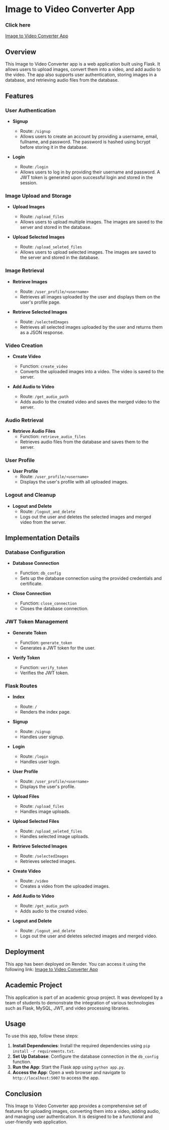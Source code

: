 # Image to Video Converter App
### Click here
[Image to Video Converter App](https://project-amigos.onrender.com/)

## Overview

This Image to Video Converter app is a web application built using Flask. It allows users to upload images, convert them into a video, and add audio to the video. The app also supports user authentication, storing images in a database, and retrieving audio files from the database.

## Features

### User Authentication

- **Signup**
  - Route: `/signup`
  - Allows users to create an account by providing a username, email, fullname, and password. The password is hashed using bcrypt before storing it in the database.

- **Login**
  - Route: `/login`
  - Allows users to log in by providing their username and password. A JWT token is generated upon successful login and stored in the session.

### Image Upload and Storage

- **Upload Images**
  - Route: `/upload_files`
  - Allows users to upload multiple images. The images are saved to the server and stored in the database.

- **Upload Selected Images**
  - Route: `/upload_seleted_files`
  - Allows users to upload selected images. The images are saved to the server and stored in the database.

### Image Retrieval

- **Retrieve Images**
  - Route: `/user_profile/<username>`
  - Retrieves all images uploaded by the user and displays them on the user's profile page.

- **Retrieve Selected Images**
  - Route: `/selectedImages`
  - Retrieves all selected images uploaded by the user and returns them as a JSON response.

### Video Creation

- **Create Video**
  - Function: `create_video`
  - Converts the uploaded images into a video. The video is saved to the server.

- **Add Audio to Video**
  - Route: `/get_audio_path`
  - Adds audio to the created video and saves the merged video to the server.

### Audio Retrieval

- **Retrieve Audio Files**
  - Function: `retrieve_audio_files`
  - Retrieves audio files from the database and saves them to the server.

### User Profile

- **User Profile**
  - Route: `/user_profile/<username>`
  - Displays the user's profile with all uploaded images.

### Logout and Cleanup

- **Logout and Delete**
  - Route: `/logout_and_delete`
  - Logs out the user and deletes the selected images and merged video from the server.

## Implementation Details

### Database Configuration

- **Database Connection**
  - Function: `db_config`
  - Sets up the database connection using the provided credentials and certificate.

- **Close Connection**
  - Function: `close_connection`
  - Closes the database connection.

### JWT Token Management

- **Generate Token**
  - Function: `generate_token`
  - Generates a JWT token for the user.

- **Verify Token**
  - Function: `verify_token`
  - Verifies the JWT token.

### Flask Routes

- **Index**
  - Route: `/`
  - Renders the index page.

- **Signup**
  - Route: `/signup`
  - Handles user signup.

- **Login**
  - Route: `/login`
  - Handles user login.

- **User Profile**
  - Route: `/user_profile/<username>`
  - Displays the user's profile.

- **Upload Files**
  - Route: `/upload_files`
  - Handles image uploads.

- **Upload Selected Files**
  - Route: `/upload_seleted_files`
  - Handles selected image uploads.

- **Retrieve Selected Images**
  - Route: `/selectedImages`
  - Retrieves selected images.

- **Create Video**
  - Route: `/video`
  - Creates a video from the uploaded images.

- **Add Audio to Video**
  - Route: `/get_audio_path`
  - Adds audio to the created video.

- **Logout and Delete**
  - Route: `/logout_and_delete`
  - Logs out the user and deletes selected images and merged video.

## Deployment

This app has been deployed on Render. You can access it using the following link:
[Image to Video Converter App](https://project-amigos.onrender.com/)

## Academic Project

This application is part of an academic group project. It was developed by a team of students to demonstrate the integration of various technologies such as Flask, MySQL, JWT, and video processing libraries.

## Usage

To use this app, follow these steps:

1. **Install Dependencies**: Install the required dependencies using `pip install -r requirements.txt`.
2. **Set Up Database**: Configure the database connection in the `db_config` function.
3. **Run the App**: Start the Flask app using `python app.py`.
4. **Access the App**: Open a web browser and navigate to `http://localhost:5007` to access the app.

## Conclusion

This Image to Video Converter app provides a comprehensive set of features for uploading images, converting them into a video, adding audio, and managing user authentication. It is designed to be a functional and user-friendly web application.
